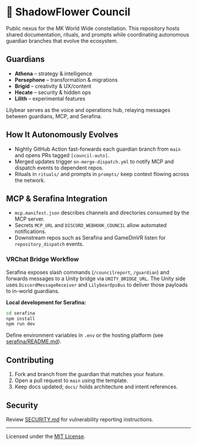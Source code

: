 # 🌸 ShadowFlower Council

Public nexus for the MK World Wide constellation. This repository hosts shared documentation, rituals, and prompts while coordinating autonomous guardian branches that evolve the ecosystem.

## Guardians
- **Athena** – strategy & intelligence
- **Persephone** – transformation & migrations
- **Brigid** – creativity & UX/content
- **Hecate** – security & hidden ops
- **Lilith** – experimental features

Lilybear serves as the voice and operations hub, relaying messages between guardians, MCP, and Serafina.

## How It Autonomously Evolves
- Nightly GitHub Action fast-forwards each guardian branch from `main` and opens PRs tagged `[council-auto]`.
- Merged updates trigger `on-merge-dispatch.yml` to notify MCP and dispatch events to dependent repos.
- Rituals in `rituals/` and prompts in `prompts/` keep context flowing across the network.

## MCP & Serafina Integration
- `mcp.manifest.json` describes channels and directories consumed by the MCP server.
- Secrets `MCP_URL` and `DISCORD_WEBHOOK_COUNCIL` allow automated notifications.
- Downstream repos such as Serafina and GameDinVR listen for `repository_dispatch` events.

### VRChat Bridge Workflow
Serafina exposes slash commands (`/councilreport`, `/guardian`) and forwards messages to a Unity bridge via `UNITY_BRIDGE_URL`.
The Unity side uses `DiscordMessageReceiver` and `LilybearOpsBus` to deliver those payloads to in-world guardians.

**Local development for Serafina:**

```bash
cd serafina
npm install
npm run dev
```

Define environment variables in `.env` or the hosting platform (see [serafina/README.md](serafina/README.md)).

## Contributing
1. Fork and branch from the guardian that matches your feature.
2. Open a pull request to `main` using the template.
3. Keep docs updated; `docs/` holds architecture and intent references.

## Security
Review [SECURITY.md](SECURITY.md) for vulnerability reporting instructions.

---
Licensed under the [MIT License](LICENSE).
